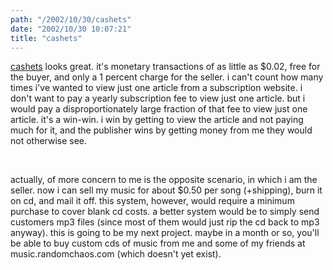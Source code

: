```yaml
---
path: "/2002/10/30/cashets" 
date: "2002/10/30 10:07:21" 
title: "cashets" 
---
```

<p><a href="http://cashets.com/settingup.html">cashets</a> looks great. it's monetary transactions of as little as $0.02, free for the buyer, and only a 1 percent charge for the seller. i can't count how many times i've wanted to view just one article from a subscription website. i don't want to pay a yearly subscription fee to view just one article. but i would pay a disproportionately large fraction of that fee to view just one article. it's a win-win. i win by getting to view the article and not paying much for it, and the publisher wins by getting money from me they would not otherwise see.</p><br><p>actually, of more concern to me is the opposite scenario, in which i am the seller. now i can sell my music for about $0.50 per song (+shipping), burn it on cd, and mail it off. this system, however, would require a minimum purchase to cover blank cd costs. a better system would be to simply send customers mp3 files (since most of them would just rip the cd back to mp3 anyway). this is going to be my next project. maybe in a month or so, you'll be able to buy custom cds of music from me and some of my friends at music.randomchaos.com (which doesn't yet exist).</p>